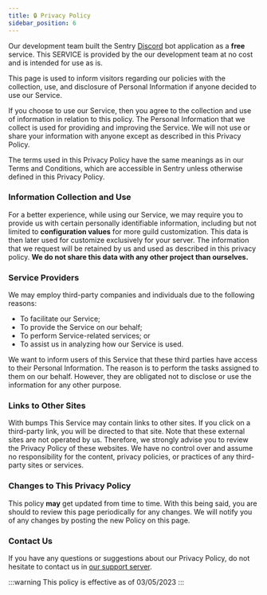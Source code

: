 ```yaml
---
title: 🔒 Privacy Policy
sidebar_position: 6
---
```


Our development team built the Sentry [Discord](https://discord.com/) bot application as a **free** service. This SERVICE is provided by the our development team at no cost and is intended for use as is.

This page is used to inform visitors regarding our policies with the collection, use, and disclosure of Personal Information if anyone decided to use our Service.

If you choose to use our Service, then you agree to the collection and use of information in relation to this policy. The Personal Information that we collect is used for providing and improving the Service. We will not use or share your information with anyone except as described in this Privacy Policy.

The terms used in this Privacy Policy have the same meanings as in our Terms and Conditions, which are accessible in Sentry unless otherwise defined in this Privacy Policy.

### Information Collection and Use

For a better experience, while using our Service, we may require you to provide us with certain personally identifiable information, including but not limited to **configuration values** for more guild customization. This data is then later used for customize exclusively for your server. The information that we request will be retained by us and used as described in this privacy policy. **We do not share this data with any other project than ourselves.**

### Service Providers

We may employ third-party companies and individuals due to the following reasons:

* To facilitate our Service;
* To provide the Service on our behalf;
* To perform Service-related services; or
* To assist us in analyzing how our Service is used.

We want to inform users of this Service that these third parties have access to their Personal Information. The reason is to perform the tasks assigned to them on our behalf. However, they are obligated not to disclose or use the information for any other purpose.

### Links to Other Sites

With bumps This Service may contain links to other sites. If you click on a third-party link, you will be directed to that site. Note that these external sites are not operated by us. Therefore, we strongly advise you to review the Privacy Policy of these websites. We have no control over and assume no responsibility for the content, privacy policies, or practices of any third-party sites or services.

### Changes to This Privacy Policy

This policy **may** get updated from time to time. With this being said, you are should to review this page periodically for any changes. We will notify you of any changes by posting the new Policy on this page.

### Contact Us

If you have any questions or suggestions about our Privacy Policy, do not hesitate to contact us in [our support server](https://discord.gg/qh7YUKmN3w).


:::warning
This policy is effective as of 03/05/2023
:::
